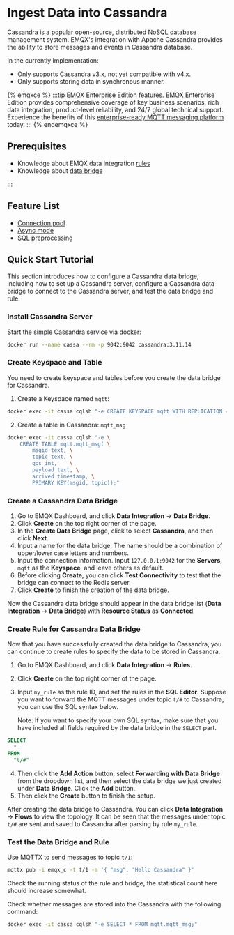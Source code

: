 # Ingest Data into Cassandra

<!-- 提供一段简介，描述支数据桥接的基本工作方式、关键特性和价值，如果有局限性也应当在此处说明（如必须说明的版本限制、当前未解决的问题）。 -->

Cassandra is a popular open-source, distributed NoSQL database management system.
EMQX's integration with Apache Cassandra provides the ability to store messages and events in Cassandra database.

In the currently implementation:
- Only supports Cassandra v3.x, not yet compatible with v4.x.
- Only supports storing data in synchronous manner.

{% emqxce %}
:::tip
EMQX Enterprise Edition features. EMQX Enterprise Edition provides comprehensive coverage of key business scenarios, rich data integration, product-level reliability, and 24/7 global technical support. Experience the benefits of this [enterprise-ready MQTT messaging platform](https://www.emqx.com/en/try?product=enterprise) today.
:::
{% endemqxce %}

## Prerequisites

<!-- 根据情况编写，包含必须的前置知识点、软件版本要求、需要预先创建/初始化的操作。 -->
- Knowledge about EMQX data integration [rules](./rules.md)
- Knowledge about [data bridge](./data-bridges.md)

<!-- 列举功能或性能方面的亮点，如支持批处理、支持异步模式、双向数据桥接，链接到对应的功能介绍章节。 -->

:::

## Feature List

- [Connection pool](./data-bridges.md#connection-pool)
- [Async mode](./data-bridges.md#async-mode)
- [SQL preprocessing](./data-bridges.md#prepared-statement)

<!--  Configuration parameters TODO 链接到配置手册对应配置章节。 -->

## Quick Start Tutorial
<!-- 从安装测试所需步骤，如果有不同的用法增加章节介绍。 -->

This section introduces how to configure a Cassandra data bridge, including how to set up a Cassandra server, configure a Cassandra data bridge to connect to the Cassandra server, and test the data bridge and rule.

### Install Cassandra Server

Start the simple Cassandra service via docker:

```bash
docker run --name cassa --rm -p 9042:9042 cassandra:3.11.14
```

### Create Keyspace and Table

You need to create keyspace and tables before you create the data bridge for Cassandra.

1. Create a Keyspace named `mqtt`:

```bash
docker exec -it cassa cqlsh "-e CREATE KEYSPACE mqtt WITH REPLICATION = {'class': 'SimpleStrategy', 'replication_factor': 1}"
```

2. Create a table in Cassandra: `mqtt_msg`

```bash
docker exec -it cassa cqlsh "-e \
    CREATE TABLE mqtt.mqtt_msg( \
        msgid text, \
        topic text, \
        qos int,    \
        payload text, \
        arrived timestamp, \
        PRIMARY KEY(msgid, topic));"
```

### Create a Cassandra Data Bridge

1. Go to EMQX Dashboard, and click **Data Integration** -> **Data Bridge**.
2. Click **Create** on the top right corner of the page.
3. In the **Create Data Bridge** page, click to select **Cassandra**, and then click **Next**.
4. Input a name for the data bridge. The name should be a combination of upper/lower case letters and numbers.
5. Input the connection information. Input `127.0.0.1:9042` for the **Servers**, `mqtt` as the **Keyspace**, and leave others as default.
6. Before clicking **Create**, you can click **Test Connectivity** to test that the bridge can connect to the Redis server.
7. Click **Create** to finish the creation of the data bridge. 

Now the Cassandra data bridge should appear in the data bridge list (**Data Integration** -> **Data Bridge**) with **Resource Status** as **Connected**. 

### Create Rule for Cassandra Data Bridge

Now that you have successfully created the data bridge to Cassandra, you can continue to create rules to specify the data to be stored in Cassandra. 

1. Go to EMQX Dashboard, and click **Data Integration** -> **Rules**.

2. Click **Create** on the top right corner of the page.

3. Input `my_rule` as the rule ID, and set the rules in the **SQL Editor**. Suppose you want to forward the MQTT messages under topic `t/#` to Cassandra, you can use the SQL syntax below. 

   Note: If you want to specify your own SQL syntax, make sure that you have included all fields required by the data bridge in the `SELECT` part.

  ```sql
  SELECT 
    *
  FROM
    "t/#"
  ```

4. Then click the **Add Action** button, select **Forwarding with Data Bridge** from the dropdown list, and then select the data bridge we just created under **Data Bridge**. Click the **Add** button. 
6. Then click the **Create** button to finish the setup. 

After creating the data bridge to Cassandra. You can click **Data Integration** -> **Flows** to view the topology. It can be seen that the messages under topic `t/#`  are sent and saved to Cassandra after parsing by rule `my_rule`.

### Test the Data Bridge and Rule

Use MQTTX to send messages to topic  `t/1`:

```bash
mqttx pub -i emqx_c -t t/1 -m '{ "msg": "Hello Cassandra" }'
```

Check the running status of the rule and bridge, the statistical count here should increase somewhat.

Check whether messages are stored into the Cassandra with the following command:

```bash
docker exec -it cassa cqlsh "-e SELECT * FROM mqtt.mqtt_msg;"
```
